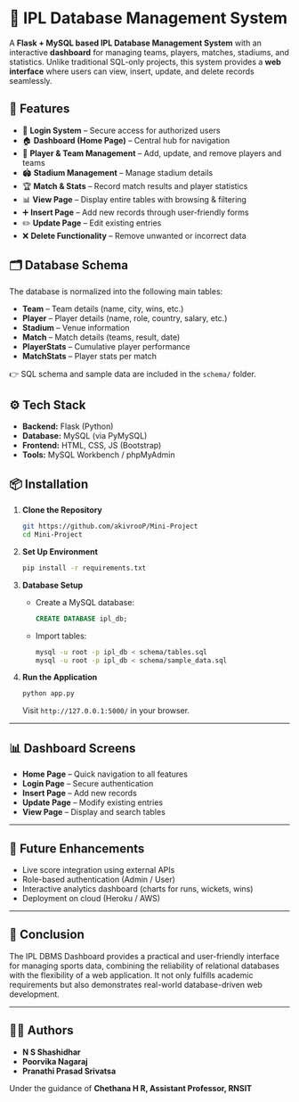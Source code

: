 # 🏏 IPL Database Management System 

A **Flask + MySQL based IPL Database Management System** with an interactive **dashboard** for managing teams, players, matches, stadiums, and statistics. Unlike traditional SQL-only projects, this system provides a **web interface** where users can view, insert, update, and delete records seamlessly.


## 🚀 Features

- 🔐 **Login System** – Secure access for authorized users  
- 🏠 **Dashboard (Home Page)** – Central hub for navigation  
- 👥 **Player & Team Management** – Add, update, and remove players and teams  
- 🏟️ **Stadium Management** – Manage stadium details  
- 🏆 **Match & Stats** – Record match results and player statistics  
- 📊 **View Page** – Display entire tables with browsing & filtering  
- ➕ **Insert Page** – Add new records through user-friendly forms  
- ✏️ **Update Page** – Edit existing entries  
- ❌ **Delete Functionality** – Remove unwanted or incorrect data  


## 🗂️ Database Schema

The database is normalized into the following main tables:

- **Team** – Team details (name, city, wins, etc.)  
- **Player** – Player details (name, role, country, salary, etc.)  
- **Stadium** – Venue information  
- **Match** – Match details (teams, result, date)  
- **PlayerStats** – Cumulative player performance  
- **MatchStats** – Player stats per match  

👉 SQL schema and sample data are included in the `schema/` folder.


## ⚙️ Tech Stack

- **Backend:** Flask (Python)  
- **Database:** MySQL (via PyMySQL)  
- **Frontend:** HTML, CSS, JS (Bootstrap)  
- **Tools:** MySQL Workbench / phpMyAdmin  


## 📦 Installation

1. **Clone the Repository**
   ```bash
   git https://github.com/akivrooP/Mini-Project
   cd Mini-Project
   ```

2. **Set Up Environment**
   ```bash
   pip install -r requirements.txt
   ```

3. **Database Setup**
   - Create a MySQL database:  
     ```sql
     CREATE DATABASE ipl_db;
     ```
   - Import tables:  
     ```bash
     mysql -u root -p ipl_db < schema/tables.sql
     mysql -u root -p ipl_db < schema/sample_data.sql
     ```

4. **Run the Application**
   ```bash
   python app.py
   ```
   Visit `http://127.0.0.1:5000/` in your browser.

---

## 📊 Dashboard Screens

- **Home Page** – Quick navigation to all features  
- **Login Page** – Secure authentication  
- **Insert Page** – Add new records  
- **Update Page** – Modify existing entries  
- **View Page** – Display and search tables  

---

## 🎯 Future Enhancements

- Live score integration using external APIs  
- Role-based authentication (Admin / User)  
- Interactive analytics dashboard (charts for runs, wickets, wins)  
- Deployment on cloud (Heroku / AWS)  

---

## 🏁 Conclusion

The IPL DBMS Dashboard provides a practical and user-friendly interface for managing sports data, combining the reliability of relational databases with the flexibility of a web application. It not only fulfills academic requirements but also demonstrates real-world database-driven web development.

---

## 👩‍💻 Authors

- **N S Shashidhar**  
- **Poorvika Nagaraj**  
- **Pranathi Prasad Srivatsa**  

Under the guidance of **Chethana H R, Assistant Professor, RNSIT**  
